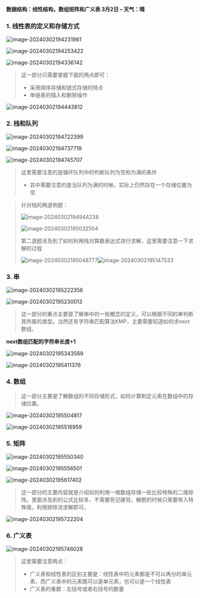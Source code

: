 #### 数据结构：线性结构，数组矩阵和广义表 3月2日 – 天气：晴

### 1. 线性表的定义和存储方式

![image-20240302194231981](https://raw.githubusercontent.com/liyuxuan7762/MyImageOSS/master/md_images/image-20240302194231981.png)

![image-20240302194253422](https://raw.githubusercontent.com/liyuxuan7762/MyImageOSS/master/md_images/image-20240302194253422.png)

![image-20240302194336142](https://raw.githubusercontent.com/liyuxuan7762/MyImageOSS/master/md_images/image-20240302194336142.png)

> 这一部分只需要掌握下面的两点即可：
>
> * 采用顺序存储和链式存储的特点
> * 单链表的插入和删除操作

![image-20240302194443812](https://raw.githubusercontent.com/liyuxuan7762/MyImageOSS/master/md_images/image-20240302194443812.png)

### 2. 栈和队列

![image-20240302194722399](https://raw.githubusercontent.com/liyuxuan7762/MyImageOSS/master/md_images/image-20240302194722399.png)

![image-20240302194737719](https://raw.githubusercontent.com/liyuxuan7762/MyImageOSS/master/md_images/image-20240302194737719.png)

![image-20240302194745707](https://raw.githubusercontent.com/liyuxuan7762/MyImageOSS/master/md_images/image-20240302194745707.png)

> 这里需要注意的是循环队列中的判断队列为空和为满的条件
>
> * 其中需要注意的是当队列为满的时候，实际上仍然存在一个存储位置为空

> 针对栈的两道例题：
>
> ![image-20240302194944238](https://raw.githubusercontent.com/liyuxuan7762/MyImageOSS/master/md_images/image-20240302194944238.png)
>
> ![image-20240302195032504](https://raw.githubusercontent.com/liyuxuan7762/MyImageOSS/master/md_images/image-20240302195032504.png)
>
> 第二道题涉及到了如何利用栈对算数表达式进行求解，这里需要注意一下求解的过程
>
> ![image-20240302195048777](https://raw.githubusercontent.com/liyuxuan7762/MyImageOSS/master/md_images/image-20240302195048777.png)![image-20240302195147533](https://raw.githubusercontent.com/liyuxuan7762/MyImageOSS/master/md_images/image-20240302195147533.png)

### 3. 串

![image-20240302195222356](https://raw.githubusercontent.com/liyuxuan7762/MyImageOSS/master/md_images/image-20240302195222356.png)

![image-20240302195230013](https://raw.githubusercontent.com/liyuxuan7762/MyImageOSS/master/md_images/image-20240302195230013.png)

> 这一部分的重点主要是了解串中的一些概念的定义，可以根据不同的串判断其所属的类型。当然还有字符串匹配算法KMP，主要需要知道如何求next数组。

**next数组匹配的字符串长度+1**

![image-20240302195343569](https://raw.githubusercontent.com/liyuxuan7762/MyImageOSS/master/md_images/image-20240302195343569.png)

![image-20240302195411376](https://raw.githubusercontent.com/liyuxuan7762/MyImageOSS/master/md_images/image-20240302195411376.png)

### 4. 数组

> 这一部分主要是了解数组的不同存储形式，如何计算制定元素在数组中的存储位置。

![image-20240302195504817](https://raw.githubusercontent.com/liyuxuan7762/MyImageOSS/master/md_images/image-20240302195504817.png)

![image-20240302195516959](https://raw.githubusercontent.com/liyuxuan7762/MyImageOSS/master/md_images/image-20240302195516959.png)

### 5. 矩阵

![image-20240302195550340](https://raw.githubusercontent.com/liyuxuan7762/MyImageOSS/master/md_images/image-20240302195550340.png)

![image-20240302195556501](https://raw.githubusercontent.com/liyuxuan7762/MyImageOSS/master/md_images/image-20240302195556501.png)

![image-20240302195617402](https://raw.githubusercontent.com/liyuxuan7762/MyImageOSS/master/md_images/image-20240302195617402.png)

> 这一部分的主要内容就是介绍如何利用一维数组存储一些比较特殊的二维矩阵。里面涉及到的公式比较多，不需要死记硬背。解题的时候只需要带入特殊值，利用排除法求解即可。

![image-20240302195722204](https://raw.githubusercontent.com/liyuxuan7762/MyImageOSS/master/md_images/image-20240302195722204.png)

### 6. 广义表

![image-20240302195746028](https://raw.githubusercontent.com/liyuxuan7762/MyImageOSS/master/md_images/image-20240302195746028.png)

> 这里需要注意两点：
>
> * 广义表和线性表的区别主要是：线性表中的元素都是不可以再分的单元素，而广义表中的元素既可以是单元素，也可以是一个线性表
> * 广义表的重数：左括号或者右括号的数量